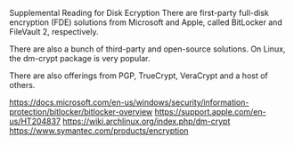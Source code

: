 Supplemental Reading for Disk Ecryption
There are first-party full-disk encryption (FDE) solutions from Microsoft and Apple, called BitLocker and FileVault 2, respectively.

There are also a bunch of third-party and open-source solutions. On Linux, the dm-crypt package is very popular.

There are also offerings from PGP, TrueCrypt, VeraCrypt and a host of others.

https://docs.microsoft.com/en-us/windows/security/information-protection/bitlocker/bitlocker-overview
https://support.apple.com/en-us/HT204837
https://wiki.archlinux.org/index.php/dm-crypt
https://www.symantec.com/products/encryption